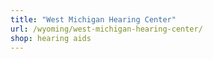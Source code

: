 ```yaml
---
title: "West Michigan Hearing Center"
url: /wyoming/west-michigan-hearing-center/
shop: hearing aids
---
```

